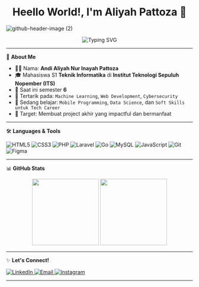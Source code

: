 <h1 align="center">Heello World!, I'm Aliyah Pattoza 👋</h1>

![github-header-image (2)](https://github.com/user-attachments/assets/7632b439-2117-4098-be22-9ac7c2dc3186)

<p align="center">
  <img src="https://readme-typing-svg.herokuapp.com?font=Fira+Code&duration=4000&pause=1000&color=F78F8F&center=true&vCenter=true&width=435&lines=Welcome+to+my+GitHub!;Informatics+Student+at+ITS;Tech+Enthusiast+%F0%9F%92%BB;Always+Learning+Something+New!" alt="Typing SVG" />
</p>

---

🌸 **About Me**  
- 👩‍💻 Nama: **Andi Aliyah Nur Inayah Pattoza**  
- 🎓 Mahasiswa S1 **Teknik Informatika** di **Institut Teknologi Sepuluh Nopember (ITS)**  
- 📍 Saat ini semester **6**  
- 👀 Tertarik pada: `Machine Learning`, `Web Development`, `Cybersecurity`  
- 🌱 Sedang belajar: `Mobile Programming`, `Data Science`, dan `Soft Skills untuk Tech Career`  
- 🎯 Target: Membuat project akhir yang impactful dan bermanfaat  

---

🛠 **Languages & Tools**
<p>
  <img src="https://img.shields.io/badge/HTML5-E34F26?style=flat-square&logo=html5&logoColor=white" alt="HTML5"/>
  <img src="https://img.shields.io/badge/CSS3-1572B6?style=flat-square&logo=css3&logoColor=white" alt="CSS3"/>
  <img src="https://img.shields.io/badge/PHP-777BB4?style=flat-square&logo=php&logoColor=white" alt="PHP"/>
  <img src="https://img.shields.io/badge/Laravel-F55247?style=flat-square&logo=laravel&logoColor=white" alt="Laravel"/>
  <img src="https://img.shields.io/badge/Go-00ADD8?style=flat-square&logo=go&logoColor=white" alt="Go"/>
  <img src="https://img.shields.io/badge/MySQL-4479A1?style=flat-square&logo=mysql&logoColor=white" alt="MySQL"/>
  <img src="https://img.shields.io/badge/JavaScript-F7DF1E?style=flat-square&logo=javascript&logoColor=black" alt="JavaScript"/>
  <img src="https://img.shields.io/badge/Git-F05032?style=flat-square&logo=git&logoColor=white" alt="Git"/>
  <img src="https://img.shields.io/badge/Figma-F24E1E?style=flat-square&logo=figma&logoColor=white" alt="Figma"/>
</p>

---

📊 **GitHub Stats**
<p align="center">
  <img src="https://github-readme-stats.vercel.app/api?username=Aliyah-Pattoza&show_icons=true&theme=rose_pine" height="180px"/>
  <img src="https://github-readme-stats.vercel.app/api/top-langs/?username=Aliyah-Pattoza&layout=compact&theme=rose_pine" height="180px"/>
</p>

---

✨ **Let's Connect!**
<p align="left">
  <a href="https://www.linkedin.com/in/andi-aliyah-nur-inayah-pattoza-0b2992219/" target="_blank">
    <img src="https://img.shields.io/badge/LinkedIn-%230077B5.svg?&style=for-the-badge&logo=linkedin&logoColor=white" alt="LinkedIn"/>
  </a>
  <a href="mailto:andialiyahnurinayah@email.com">
    <img src="https://img.shields.io/badge/Email-D14836?style=for-the-badge&logo=gmail&logoColor=white" alt="Email"/>
  </a>
  <a href="https://instagram.com/andialiyaah_" target="_blank">
    <img src="https://img.shields.io/badge/Instagram-E4405F?style=for-the-badge&logo=instagram&logoColor=white" alt="Instagram"/>
  </a>
</p>

---
